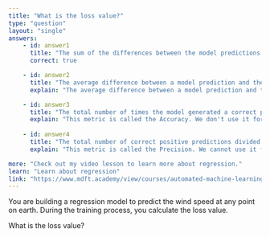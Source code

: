 ```yaml
---
title: "What is the loss value?"
type: "question"
layout: "single"
answers:
    - id: answer1
      title: "The sum of the differences between the model predictions and the actual label values"
      correct: true

    - id: answer2
      title: "The average difference between a model prediction and the actual label value"
      explain: "The average difference between a model prediction and the actual label value is called the Mean Absolute Error (MAE)."

    - id: answer3
      title: "The total number of times the model generated a correct prediction"
      explain: "This metric is called the Accuracy. We don't use it for regression models because a regression prediction is almost never exactly correct."
      
    - id: answer4
      title: "The total number of correct positive predictions divided by the total number of positive predictions"
      explain: "This metric is called the Precision. We cannot use it for regression models because a regression prediction cannot be 'positive' or 'negative'."

more: "Check out my video lesson to learn more about regression."
learn: "Learn about regression"
link: "https://www.mdft.academy/view/courses/automated-machine-learning-with-mlnet/403055-regression/1153071-introducing-linear-regression"
---
```


You are building a regression model to predict the wind speed at any point on earth. During the training process, you calculate the loss value. 

What is the loss value?